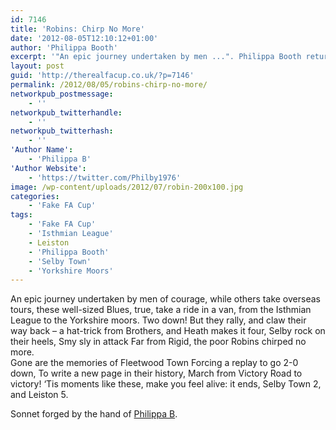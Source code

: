 ```yaml
---
id: 7146
title: 'Robins: Chirp No More'
date: '2012-08-05T12:10:12+01:00'
author: 'Philippa Booth'
excerpt: '"An epic journey undertaken by men ...". Philippa Booth returns from the wild and windy moors, by way of sonnet, to Victory Road. Selby Town 2-5 Leiston.'
layout: post
guid: 'http://therealfacup.co.uk/?p=7146'
permalink: /2012/08/05/robins-chirp-no-more/
networkpub_postmessage:
    - ''
networkpub_twitterhandle:
    - ''
networkpub_twitterhash:
    - ''
'Author Name':
    - 'Philippa B'
'Author Website':
    - 'https://twitter.com/Philby1976'
image: /wp-content/uploads/2012/07/robin-200x100.jpg
categories:
    - 'Fake FA Cup'
tags:
    - 'Fake FA Cup'
    - 'Isthmian League'
    - Leiston
    - 'Philippa Booth'
    - 'Selby Town'
    - 'Yorkshire Moors'
---
```


<div>An epic journey undertaken by men  
of courage, while others take overseas tours,  
these well-sized Blues, true, take a ride in a van,  
from the Isthmian League to the Yorkshire moors.  
Two down! But they rally, and claw their way back –  
a hat-trick from Brothers, and Heath makes it four,  
Selby rock on their heels, Smy sly in attack  
Far from Rigid, the poor Robins chirped no more.</div>Gone are the memories of Fleetwood Town  
Forcing a replay to go 2-0 down,  
To write a new page in their history,  
March from Victory Road to victory!  
‘Tis moments like these, make you feel alive:  
it ends, Selby Town 2, and Leiston 5.

Sonnet forged by the hand of [Philippa B](https://twitter.com/Philby1976).